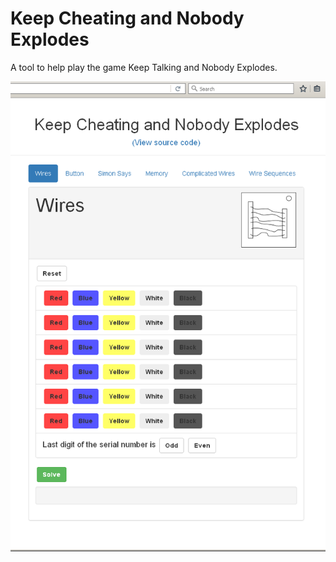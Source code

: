 # Keep Cheating and Nobody Explodes

A tool to help play the game Keep Talking and Nobody Explodes.

![Screenshot](kcne.png?raw=true "Screenshot")